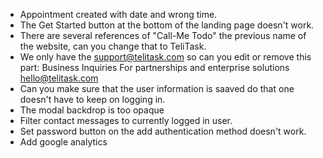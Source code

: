 - Appointment created with date and wrong time.
- The Get Started button at the bottom of the landing page doesn't work.
- There are several references of "Call-Me Todo" the previous name of the website, can you change  that to TeliTask.
-  We only have the support@telitask.com so can you edit or remove this part:
    Business Inquiries
    For partnerships and enterprise solutions
    hello@telitask.com
- Can you make sure that the user information is saaved do that one doesn't have to keep on logging in.
- The modal backdrop is too opaque
- Filter contact messages to currently logged in user.
- Set password button on the add authentication method doesn't work.
- Add google analytics